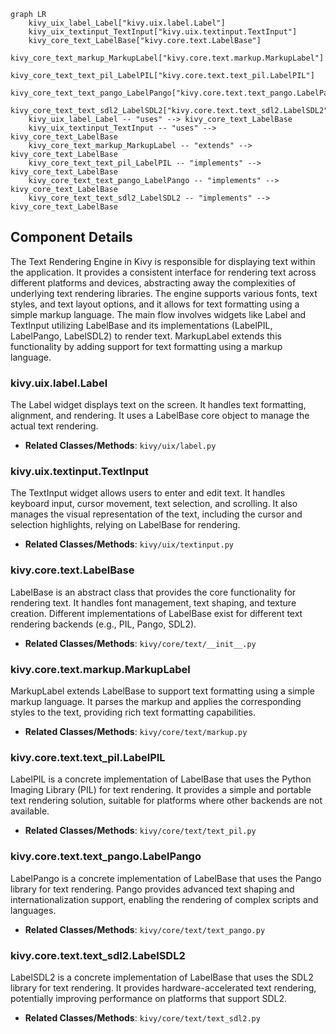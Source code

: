 ```mermaid
graph LR
    kivy_uix_label_Label["kivy.uix.label.Label"]
    kivy_uix_textinput_TextInput["kivy.uix.textinput.TextInput"]
    kivy_core_text_LabelBase["kivy.core.text.LabelBase"]
    kivy_core_text_markup_MarkupLabel["kivy.core.text.markup.MarkupLabel"]
    kivy_core_text_text_pil_LabelPIL["kivy.core.text.text_pil.LabelPIL"]
    kivy_core_text_text_pango_LabelPango["kivy.core.text.text_pango.LabelPango"]
    kivy_core_text_text_sdl2_LabelSDL2["kivy.core.text.text_sdl2.LabelSDL2"]
    kivy_uix_label_Label -- "uses" --> kivy_core_text_LabelBase
    kivy_uix_textinput_TextInput -- "uses" --> kivy_core_text_LabelBase
    kivy_core_text_markup_MarkupLabel -- "extends" --> kivy_core_text_LabelBase
    kivy_core_text_text_pil_LabelPIL -- "implements" --> kivy_core_text_LabelBase
    kivy_core_text_text_pango_LabelPango -- "implements" --> kivy_core_text_LabelBase
    kivy_core_text_text_sdl2_LabelSDL2 -- "implements" --> kivy_core_text_LabelBase
```

## Component Details

The Text Rendering Engine in Kivy is responsible for displaying text within the application. It provides a consistent interface for rendering text across different platforms and devices, abstracting away the complexities of underlying text rendering libraries. The engine supports various fonts, text styles, and text layout options, and it allows for text formatting using a simple markup language. The main flow involves widgets like Label and TextInput utilizing LabelBase and its implementations (LabelPIL, LabelPango, LabelSDL2) to render text. MarkupLabel extends this functionality by adding support for text formatting using a markup language.

### kivy.uix.label.Label
The Label widget displays text on the screen. It handles text formatting, alignment, and rendering. It uses a LabelBase core object to manage the actual text rendering.
- **Related Classes/Methods**: `kivy/uix/label.py`

### kivy.uix.textinput.TextInput
The TextInput widget allows users to enter and edit text. It handles keyboard input, cursor movement, text selection, and scrolling. It also manages the visual representation of the text, including the cursor and selection highlights, relying on LabelBase for rendering.
- **Related Classes/Methods**: `kivy/uix/textinput.py`

### kivy.core.text.LabelBase
LabelBase is an abstract class that provides the core functionality for rendering text. It handles font management, text shaping, and texture creation. Different implementations of LabelBase exist for different text rendering backends (e.g., PIL, Pango, SDL2).
- **Related Classes/Methods**: `kivy/core/text/__init__.py`

### kivy.core.text.markup.MarkupLabel
MarkupLabel extends LabelBase to support text formatting using a simple markup language. It parses the markup and applies the corresponding styles to the text, providing rich text formatting capabilities.
- **Related Classes/Methods**: `kivy/core/text/markup.py`

### kivy.core.text.text_pil.LabelPIL
LabelPIL is a concrete implementation of LabelBase that uses the Python Imaging Library (PIL) for text rendering. It provides a simple and portable text rendering solution, suitable for platforms where other backends are not available.
- **Related Classes/Methods**: `kivy/core/text/text_pil.py`

### kivy.core.text.text_pango.LabelPango
LabelPango is a concrete implementation of LabelBase that uses the Pango library for text rendering. Pango provides advanced text shaping and internationalization support, enabling the rendering of complex scripts and languages.
- **Related Classes/Methods**: `kivy/core/text/text_pango.py`

### kivy.core.text.text_sdl2.LabelSDL2
LabelSDL2 is a concrete implementation of LabelBase that uses the SDL2 library for text rendering. It provides hardware-accelerated text rendering, potentially improving performance on platforms that support SDL2.
- **Related Classes/Methods**: `kivy/core/text/text_sdl2.py`
